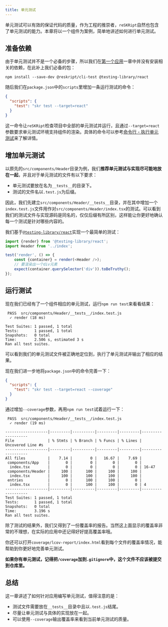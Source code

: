 ```yaml
---
title: 单元测试
---
```


单元测试可以有效的保证代码的质量，作为工程的推崇者，`reSKRipt`自然也包含了单元测试的能力。本章将以一个组件为案例，简单地讲述如何进行单元测试。

## 准备依赖

由于单元测试并不是一个必备的步骤，所以我们在[第一个应用](./quick-start)一章中并没有安装相关的依赖，在此补上我们必备的包：

```shell
npm install --save-dev @reskript/cli-test @testing-library/react
```

随后我们在`package.json`中的`scripts`里增加一条运行测试的命令：

```json
{
  "scripts": {
    "test": "skr test --target=react"
  }
}
```

这一命令让`reSKRipt`检查项目中全部的单元测试并运行，且通过`--target=react`参数要求单元测试环境支持组件的渲染。具体的命令可以参考[命令行 - 执行单元测试](../cli/test)来了解详情。

## 增加单元测试

以原先的`src/components/Header`目录为例，我们**推荐单元测试与实现尽可能地放在一起**，并且对于单元测试的文件有以下要求：

- 单元测试要放在名为`__tests__`的目录下。
- 测试的文件名以`.test.js`为后缀。

因此，我们先建立`src/components/Header/__tests__`目录，并在其中增加一个`index.test.js`文件用作对`src/components/Header/index.tsx`的测试。可以看到我们的测试文件与实现源码是同名的，仅仅后缀有所区别，这样能让你更好地确认每一个测试是针对哪些内容的。

我们基于[`@testing-library/react`](https://testing-library.com/docs/react-testing-library/example-intro)实现一个最简单的测试：

```js
import {render} from '@testing-library/react';
import Header from '../index';

test('render', () => {
    const {container} = render(<Header />);
    // 要渲染出一个div元素
    expect(container.querySelector('div')).toBeTruthy();
});
```

## 运行测试

现在我们已经有了一个组件相应的单元测试，运行`npm run test`来看看结果：

```
 PASS  src/components/Header/__tests__/index.test.js
  ✓ render (18 ms)

Test Suites: 1 passed, 1 total
Tests:       1 passed, 1 total
Snapshots:   0 total
Time:        2.506 s, estimated 3 s
Ran all test suites.
```

可以看到我们的单元测试文件被正确地定位到，执行了单元测试并输出了相应的结果。

现在我们进一步地将`package.json`中的命令完善一下：

```json
{
  "scripts": {
    "test": "skr test --target=react --coverage"
  }
}
```

通过增加`--coverage`参数，再用`npm run test`试着运行一下：

```
 PASS  src/components/Header/__tests__/index.test.js
  ✓ render (19 ms)

-------------------|---------|----------|---------|---------|-------------------
File               | % Stmts | % Branch | % Funcs | % Lines | Uncovered Line #s
-------------------|---------|----------|---------|---------|-------------------
All files          |    7.14 |        0 |   16.67 |    7.69 |
 components/App    |       0 |        0 |       0 |       0 |
  index.tsx        |       0 |        0 |       0 |       0 | 16-47
 components/Header |     100 |      100 |     100 |     100 |
  index.tsx        |     100 |      100 |     100 |     100 |
 entries           |       0 |      100 |     100 |       0 |
  index.tsx        |       0 |      100 |     100 |       0 | 4
-------------------|---------|----------|---------|---------|-------------------
Test Suites: 1 passed, 1 total
Tests:       1 passed, 1 total
Snapshots:   0 total
Time:        3.196 s
Ran all test suites.
```

除了测试的结果外，我们又得到了一份覆盖率的报告。当然这上面显示的覆盖率非常的不理想，在实际的应用中还记得好好提高覆盖率哦。

你还可以打开`coverage/lcov-report/index.html`看到每个文件的覆盖率情况，能帮助到你更好地完善单元测试。

**如果你有单元测试，记得把`/coverage`加到`.gitignore`中，这个文件不应该被提交到仓库里。**

## 总结

这一章讲述了如何针对应用编写单元测试，值得注意的是：

- 测试文件需要放在`__tests__`目录中且以`.test.js`结尾。
- 尽量让单元测试与具体的实现放在一起。
- 可以使用`--coverage`输出覆盖率来看到当前单元测试的质量。
